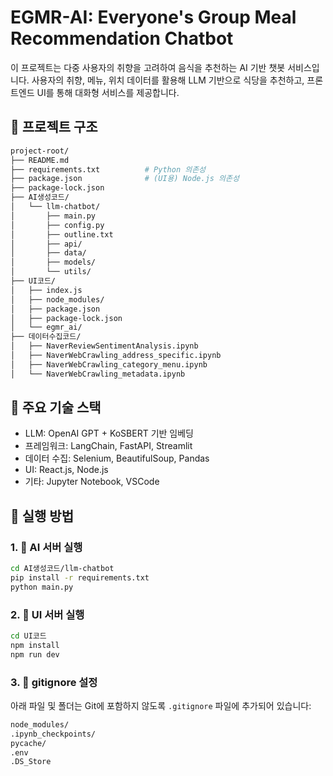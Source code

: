 # EGMR-AI: Everyone's Group Meal Recommendation Chatbot

이 프로젝트는 다중 사용자의 취향을 고려하여 음식을 추천하는 AI 기반 챗봇 서비스입니다. 
사용자의 취향, 메뉴, 위치 데이터를 활용해 LLM 기반으로 식당을 추천하고, 프론트엔드 UI를 통해 대화형 서비스를 제공합니다.

## 🔧 프로젝트 구조
```bash
project-root/
├── README.md
├── requirements.txt          # Python 의존성
├── package.json              # (UI용) Node.js 의존성
├── package-lock.json
├── AI생성코드/
│   └── llm-chatbot/
│       ├── main.py
│       ├── config.py
│       ├── outline.txt
│       ├── api/
│       ├── data/
│       ├── models/
│       └── utils/
├── UI코드/
│   ├── index.js
│   ├── node_modules/
│   ├── package.json
│   ├── package-lock.json
│   └── egmr_ai/
├── 데이터수집코드/
│   ├── NaverReviewSentimentAnalysis.ipynb
│   ├── NaverWebCrawling_address_specific.ipynb
│   ├── NaverWebCrawling_category_menu.ipynb
│   └── NaverWebCrawling_metadata.ipynb
```

## 🧠 주요 기술 스택

- LLM: OpenAI GPT + KoSBERT 기반 임베딩
- 프레임워크: LangChain, FastAPI, Streamlit
- 데이터 수집: Selenium, BeautifulSoup, Pandas
- UI: React.js, Node.js
- 기타: Jupyter Notebook, VSCode

## 🚀 실행 방법

### 1. 📄 AI 서버 실행

```bash
cd AI생성코드/llm-chatbot
pip install -r requirements.txt
python main.py
```

### 2. 📄 UI 서버 실행
```bash
cd UI코드
npm install
npm run dev
```

### 3. 📄 gitignore 설정

아래 파일 및 폴더는 Git에 포함하지 않도록 `.gitignore` 파일에 추가되어 있습니다:
```bash
node_modules/
.ipynb_checkpoints/
pycache/
.env
.DS_Store
```


